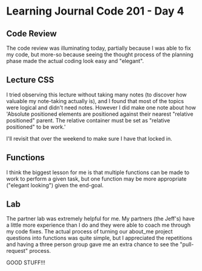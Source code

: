 # Learning Journal Code 201 - Day 4

## Code Review
The code review was illuminating today, partially because I was able to fix my code, but more-so because seeing the thought process of the planning phase made the actual coding look easy and "elegant".

## Lecture CSS
I tried observing this lecture without taking many notes (to discover how valuable my note-taking actually is), and I found that most of the topics were logical and didn't need notes.  However I did make one note about how 'Absolute positioned elements are positioned against their nearest "relative positioned" parent. The relative container must be set as "relative positioned" to be work.'

I'll revisit that over the weekend to make sure I have that locked in.

## Functions
I think the biggest lesson for me is that multiple functions can be made to work to perform a given task, but one function may be more appropriate ("elegant looking") given the end-goal.

## Lab
The partner lab was extremely helpful for me. My partners (the Jeff's) have a little more experience than I do and they were able to coach me through my code fixes.  The actual process of turning our about_me project questions into functions was quite simple, but I appreciated the repetitions and having a three person group gave me an extra chance to see the "pull-request" process.

GOOD STUFF!!!
